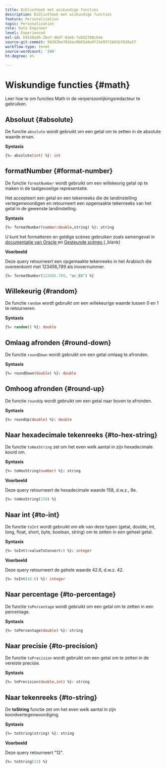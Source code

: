 ```yaml
---
title: Bibliotheek met wiskundige functies
description: Bibliotheek met wiskundige functies
feature: Personalization
topic: Personalization
role: Data Engineer
level: Experienced
exl-id: b9149ad6-2be7-4bdf-82eb-7ab52780cb4e
source-git-commit: 98202be781bec0b03a9a9f33e93f1b01b7830a37
workflow-type: tm+mt
source-wordcount: '244'
ht-degree: 4%

---
```


# Wiskundige functies {#math}

Leer hoe te om functies Math in de verpersoonlijkingsredacteur te gebruiken.

## Absoluut {#absolute}

De functie `absolute` wordt gebruikt om een getal om te zetten in de absolute waarde ervan.

**Syntaxis**

```sql
{%= absolute(int) %}: int
```

## formatNumber {#format-number}

De functie `formatNumber` wordt gebruikt om een willekeurig getal op te maken in de taalgevoelige representatie.

Het accepteert een getal en een tekenreeks die de landinstelling vertegenwoordigen en retourneert een opgemaakte tekenreeks van het getal in de gewenste landinstelling.

**Syntaxis**

```sql
{%= formatNumber(number/double,string) %}: string
```

U kunt het formatteren en geldige scènes gebruiken zoals samengevat in [ documentatie van Oracle ](https://docs.oracle.com/javase/8/docs/api/java/util/Locale.html) en [ Gesteunde scènes ](https://www.oracle.com/java/technologies/javase/jdk11-suported-locales.html){_blank}

**Voorbeeld**

Deze query retourneert een opgemaakte tekenreeks in het Arabisch die overeenkomt met 123456,789 als invoernummer.

```sql
{%= formatNumber(123456.789, "ar_EG") %}
```

## Willekeurig {#random}

De functie `random` wordt gebruikt om een willekeurige waarde tussen 0 en 1 te retourneren.

**Syntaxis**

```sql
{%= random() %}: double
```

## Omlaag afronden {#round-down}

De functie `roundDown` wordt gebruikt om een getal omlaag te afronden.

**Syntaxis**

```sql
{%= roundDown(double) %}: double
```

## Omhoog afronden {#round-up}

De functie `roundUp` wordt gebruikt om een getal naar boven te afronden.

**Syntaxis**

```sql
{%= roundUp(double) %}: double
```

## Naar hexadecimale tekenreeks {#to-hex-string}

De functie `toHexString` zet om het even welk aantal in zijn hexadecimale koord om.

**Syntaxis**

```sql
{%= toHexString(number) %}: string
```

**Voorbeeld**

Deze query retourneert de hexadecimale waarde 158, d.w.z., 9e.

```sql
{%= toHexString(158) %}
```

## Naar int {#to-int}

De functie `toInt` wordt gebruikt om elk van deze typen (getal, double, int, long, float, short, byte, boolean, string) om te zetten in een geheel getal.

**Syntaxis**

```sql
{%= toInt(<valueToConvert>) %}: integer
```

**Voorbeeld**

Deze query retourneert de gehele waarde 42.6, d.w.z. 42.

```sql
{%= toInt(42.6) %}: integer
```

## Naar percentage {#to-percentage}

De functie `toPercentage` wordt gebruikt om een getal om te zetten in een percentage.

**Syntaxis**

```sql
{%= toPercentage(double) %}: string
```

## Naar precisie {#to-precision}

De functie `toPrecision` wordt gebruikt om een getal om te zetten in de vereiste precisie.

**Syntaxis**

```sql
{%= toPrecision(double,int) %}: string
```

## Naar tekenreeks {#to-string}

De **toString** functie zet om het even welk aantal in zijn koordvertegenwoordiging.

**Syntaxis**

```sql
{%= toString(string) %}: string
```

**Voorbeeld**

Deze query retourneert &quot;12&quot;.

```sql
{%= toString(12) %} 
```
